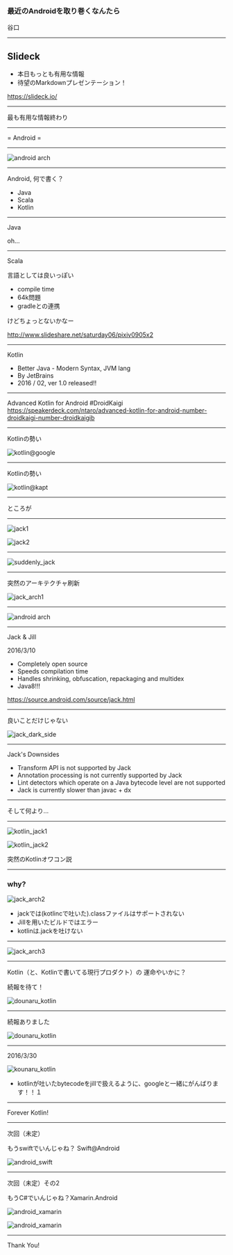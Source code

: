 ### 最近のAndroidを取り巻くなんたら

谷口

---

## Slideck

* 本日もっとも有用な情報
* 待望のMarkdownプレゼンテーション！

<https://slideck.io/>

---

最も有用な情報終わり

---

= Android = 

---

![android arch](http://image.slidesharecdn.com/android-presentation-110627072852-phpapp02/95/android-development-the-basics-6-728.jpg?cb=1309160008)

---

Android, 何で書く？

* Java
* Scala
* Kotlin

---

Java

oh...

---

Scala

言語としては良いっぽい

* compile time
* 64k問題
* gradleとの連携

けどちょっとないかなー

<http://www.slideshare.net/saturday06/pixiv0905x2>

---

Kotlin

* Better Java - Modern Syntax, JVM lang 
* By JetBrains
* 2016 / 02, ver 1.0 released!!

---

Advanced Kotlin for Android #DroidKaigi
<https://speakerdeck.com/ntaro/advanced-kotlin-for-android-number-droidkaigi-number-droidkaigib>

---

Kotlinの勢い

![kotlin@google](https://qiita-image-store.s3.amazonaws.com/0/48274/8d64734b-37b0-1042-5d1d-e43630e11649.png)


---

Kotlinの勢い

![kotlin@kapt](https://qiita-image-store.s3.amazonaws.com/0/48274/9ac31654-247b-32da-873e-886b1714812a.png)

---

ところが

---

![jack1](https://qiita-image-store.s3.amazonaws.com/0/48274/504ed0e7-c0bf-f50a-1d59-7f392bd357ca.png)

![jack2](https://qiita-image-store.s3.amazonaws.com/0/48274/17342076-ac39-9b8d-4e16-cd8f441db2bb.png)

---


![suddenly_jack](https://qiita-image-store.s3.amazonaws.com/0/48274/4ca569d1-afbe-11ad-d93f-986d55436351.png)


---

突然のアーキテクチャ刷新

![jack_arch1](https://source.android.com/images/jack-overview.png)

---

![android arch](http://image.slidesharecdn.com/android-presentation-110627072852-phpapp02/95/android-development-the-basics-6-728.jpg?cb=1309160008)

---

Jack & Jill

2016/3/10

* Completely open source
* Speeds compilation time
* Handles shrinking, obfuscation, repackaging and multidex
* Java8!!!

https://source.android.com/source/jack.html

---

良いことだけじゃない

![jack_dark_side](https://qiita-image-store.s3.amazonaws.com/0/48274/a4a699d5-944a-66c9-41b7-02b7869e2fe1.png)


---

Jack's Downsides

* Transform API is not supported by Jack
* Annotation processing is not currently supported by Jack
* Lint detectors which operate on a Java bytecode level are not supported
* Jack is currently slower than javac + dx

---


そして何より…


---

![kotlin_jack1](https://qiita-image-store.s3.amazonaws.com/0/48274/1024969a-e193-93cc-834c-c3957dd7976d.png)

![kotlin_jack2](https://qiita-image-store.s3.amazonaws.com/0/48274/07f945fc-a6d0-cc2a-9aa7-4411a6be07fd.png)

突然のKotlinオワコン説

---

### why?

![jack_arch2](https://qiita-image-store.s3.amazonaws.com/0/48274/88fb96b4-536d-3375-5bca-ad1c27063f7c.png)

* jackでは(kotlincで吐いた).classファイルはサポートされない
* Jillを用いたビルドではエラー
* kotlinは.jackを吐けない

---

![jack_arch3](https://qiita-image-store.s3.amazonaws.com/0/48274/411f2659-a28f-9d98-2b8b-03bbd6349267.png)


---

Kotlin（と、Kotlinで書いてる現行プロダクト）の
運命やいかに？

続報を待て！

![dounaru_kotlin](https://qiita-image-store.s3.amazonaws.com/0/48274/f7e49b70-6777-4d47-b1bf-04fa3f1a2d45.png)


---

続報ありました


![dounaru_kotlin](https://qiita-image-store.s3.amazonaws.com/0/48274/6bcb55e3-327f-ff77-8abc-3838749b068d.png)

---

2016/3/30

![kounaru_kotlin](https://qiita-image-store.s3.amazonaws.com/0/48274/2edff468-973a-bcea-1f88-e78c9c752bbf.png)

* kotlinが吐いたbytecodeをjillで扱えるように、googleと一緒にがんばります！！１

---

Forever Kotlin!

---


次回（未定）

もうswiftでいんじゃね？ Swift@Android

![android_swift](https://qiita-image-store.s3.amazonaws.com/0/48274/f99c4d08-b905-5a5c-8639-1fa662d9f902.png)

---

次回（未定）その2

もうC#でいんじゃね？Xamarin.Android

![android_xamarin](https://qiita-image-store.s3.amazonaws.com/0/48274/7d64ca11-e25d-f4f2-decc-f5985feaedbc.png)

![android_xamarin](https://qiita-image-store.s3.amazonaws.com/0/48274/3ac66130-8674-2dce-18dc-07d3f0dba524.png)

---

Thank You!

